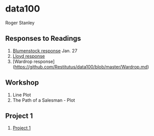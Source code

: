 # data100
Roger Stanley
## Responses to Readings
1. [Blumenstock response](https://github.com/Restitutus/data100/blob/master/blumenstock.md) Jan. 27
2. [Lloyd response](https://github.com/Restitutus/data100/blob/master/Lloyd.md) 
3. [Wardrop response] (https://github.com/Restitutus/data100/blob/master/Wardrop.md)
## Workshop
1. Line Plot
2. The Path of a Salesman - Plot
## Project 1
1. [Project 1](https://github.com/Restitutus/data100/blob/master/project1.md)
